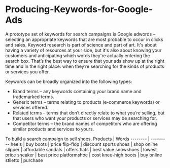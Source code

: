 # Producing-Keywords-for-Google-Ads
A prototype set of keywords for search campaigns is Google adwords – selecting an appropriate keywords that are most probable to occur in clicks and sales. Keyword research is part of science and part of art. It's about having a variety of resources at your side, but it's also about knowing your customers and anticipating which words they're actually entering the search box. That’s the best way to ensure that your ads show up at the right time and in the right place: when they’re searching for the kinds of products or services you offer.

Keywords can be broadly organized into the following types:

* Brand terms – any keywords containing your brand name and trademarked terms.
* Generic terms – terms relating to products (e-commerce keywords) or services offered.
* Related terms – terms that don’t directly relate to what you’re selling, but that users who want your products or services may be searching for.
* Competitor terms – the brand names of competitors who are offering similar products and services to yours.

To build a search campaign to sell shoes. 
Products | Words
-------- | ---------
heels | buy
boots | price
flip-flop | discount
sports shoes | shop online
slipper | affordable
sandals | offers
flats | best value
snowshoes | lowest price
sneaker | best price
platformshoe | cost
knee-high boots | buy online
stiletto | purchase
